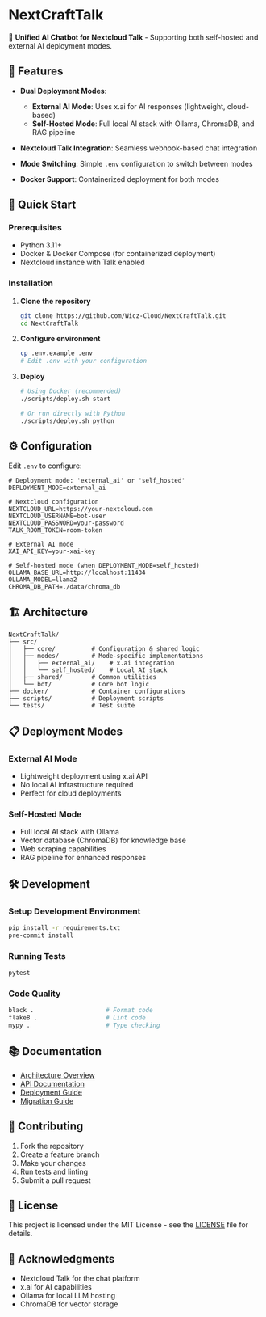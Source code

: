 # NextCraftTalk

🤖 **Unified AI Chatbot for Nextcloud Talk** - Supporting both self-hosted and external AI deployment modes.

## 🌟 Features

- **Dual Deployment Modes**:
  - **External AI Mode**: Uses x.ai for AI responses (lightweight, cloud-based)
  - **Self-Hosted Mode**: Full local AI stack with Ollama, ChromaDB, and RAG pipeline

- **Nextcloud Talk Integration**: Seamless webhook-based chat integration
- **Mode Switching**: Simple `.env` configuration to switch between modes
- **Docker Support**: Containerized deployment for both modes

## 🚀 Quick Start

### Prerequisites
- Python 3.11+
- Docker & Docker Compose (for containerized deployment)
- Nextcloud instance with Talk enabled

### Installation

1. **Clone the repository**
   ```bash
   git clone https://github.com/Wicz-Cloud/NextCraftTalk.git
   cd NextCraftTalk
   ```

2. **Configure environment**
   ```bash
   cp .env.example .env
   # Edit .env with your configuration
   ```

3. **Deploy**
   ```bash
   # Using Docker (recommended)
   ./scripts/deploy.sh start

   # Or run directly with Python
   ./scripts/deploy.sh python
   ```

## ⚙️ Configuration

Edit `.env` to configure:

```env
# Deployment mode: 'external_ai' or 'self_hosted'
DEPLOYMENT_MODE=external_ai

# Nextcloud configuration
NEXTCLOUD_URL=https://your-nextcloud.com
NEXTCLOUD_USERNAME=bot-user
NEXTCLOUD_PASSWORD=your-password
TALK_ROOM_TOKEN=room-token

# External AI mode
XAI_API_KEY=your-xai-key

# Self-hosted mode (when DEPLOYMENT_MODE=self_hosted)
OLLAMA_BASE_URL=http://localhost:11434
OLLAMA_MODEL=llama2
CHROMA_DB_PATH=./data/chroma_db
```

## 🏗️ Architecture

```
NextCraftTalk/
├── src/
│   ├── core/          # Configuration & shared logic
│   ├── modes/         # Mode-specific implementations
│   │   ├── external_ai/    # x.ai integration
│   │   └── self_hosted/    # Local AI stack
│   ├── shared/        # Common utilities
│   └── bot/           # Core bot logic
├── docker/            # Container configurations
├── scripts/           # Deployment scripts
└── tests/             # Test suite
```

## 📋 Deployment Modes

### External AI Mode
- Lightweight deployment using x.ai API
- No local AI infrastructure required
- Perfect for cloud deployments

### Self-Hosted Mode
- Full local AI stack with Ollama
- Vector database (ChromaDB) for knowledge base
- Web scraping capabilities
- RAG pipeline for enhanced responses

## 🛠️ Development

### Setup Development Environment
```bash
pip install -r requirements.txt
pre-commit install
```

### Running Tests
```bash
pytest
```

### Code Quality
```bash
black .                    # Format code
flake8 .                   # Lint code
mypy .                     # Type checking
```

## 📚 Documentation

- [Architecture Overview](docs/architecture.md)
- [API Documentation](docs/api.md)
- [Deployment Guide](docs/deployment.md)
- [Migration Guide](docs/migration.md)

## 🤝 Contributing

1. Fork the repository
2. Create a feature branch
3. Make your changes
4. Run tests and linting
5. Submit a pull request

## 📄 License

This project is licensed under the MIT License - see the [LICENSE](LICENSE) file for details.

## 🙏 Acknowledgments

- Nextcloud Talk for the chat platform
- x.ai for AI capabilities
- Ollama for local LLM hosting
- ChromaDB for vector storage